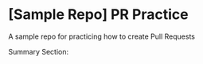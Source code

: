 # [Sample Repo] PR Practice
A sample repo for practicing how to create Pull Requests

Summary Section:
